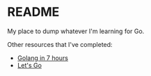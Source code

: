 # README

My place to dump whatever I'm learning for Go.

Other resources that I've completed:
- [Golang in 7 hours](https://www.youtube.com/watch?v=YS4e4q9oBaU)
- [Let's Go](https://lets-go.alexedwards.net/)
